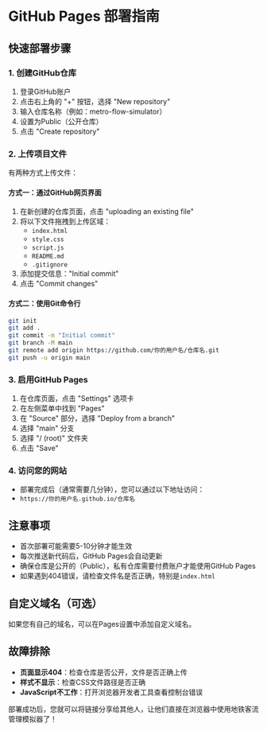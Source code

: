 # GitHub Pages 部署指南

## 快速部署步骤

### 1. 创建GitHub仓库
1. 登录GitHub账户
2. 点击右上角的 "+" 按钮，选择 "New repository"
3. 输入仓库名称（例如：metro-flow-simulator）
4. 设置为Public（公开仓库）
5. 点击 "Create repository"

### 2. 上传项目文件
有两种方式上传文件：

#### 方式一：通过GitHub网页界面
1. 在新创建的仓库页面，点击 "uploading an existing file"
2. 将以下文件拖拽到上传区域：
   - `index.html`
   - `style.css`
   - `script.js`
   - `README.md`
   - `.gitignore`
3. 添加提交信息："Initial commit"
4. 点击 "Commit changes"

#### 方式二：使用Git命令行
```bash
git init
git add .
git commit -m "Initial commit"
git branch -M main
git remote add origin https://github.com/你的用户名/仓库名.git
git push -u origin main
```

### 3. 启用GitHub Pages
1. 在仓库页面，点击 "Settings" 选项卡
2. 在左侧菜单中找到 "Pages"
3. 在 "Source" 部分，选择 "Deploy from a branch"
4. 选择 "main" 分支
5. 选择 "/ (root)" 文件夹
6. 点击 "Save"

### 4. 访问您的网站
- 部署完成后（通常需要几分钟），您可以通过以下地址访问：
- `https://你的用户名.github.io/仓库名`

## 注意事项

- 首次部署可能需要5-10分钟才能生效
- 每次推送新代码后，GitHub Pages会自动更新
- 确保仓库是公开的（Public），私有仓库需要付费账户才能使用GitHub Pages
- 如果遇到404错误，请检查文件名是否正确，特别是`index.html`

## 自定义域名（可选）

如果您有自己的域名，可以在Pages设置中添加自定义域名。

## 故障排除

- **页面显示404**：检查仓库是否公开，文件是否正确上传
- **样式不显示**：检查CSS文件路径是否正确
- **JavaScript不工作**：打开浏览器开发者工具查看控制台错误

部署成功后，您就可以将链接分享给其他人，让他们直接在浏览器中使用地铁客流管理模拟器了！